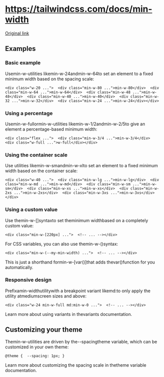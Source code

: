 # https://tailwindcss.com/docs/min-width

[Original link](https://tailwindcss.com/docs/min-width)

## Examples

### Basic example

Usemin-w-<number>utilities likemin-w-24andmin-w-64to set an element to a fixed minimum width based on the spacing scale:

```
<div class="w-20 ...">  <div class="min-w-80 ...">min-w-80</div>  <div class="min-w-64 ...">min-w-64</div>  <div class="min-w-48 ...">min-w-48</div>  <div class="min-w-40 ...">min-w-40</div>  <div class="min-w-32 ...">min-w-32</div>  <div class="min-w-24 ...">min-w-24</div></div>
```

### Using a percentage

Usemin-w-fullormin-w-<fraction>utilities likemin-w-1/2andmin-w-2/5to give an element a percentage-based minimum width:

```
<div class="flex ...">  <div class="min-w-3/4 ...">min-w-3/4</div>  <div class="w-full ...">w-full</div></div>
```

### Using the container scale

Use utilities likemin-w-smandmin-w-xlto set an element to a fixed minimum width based on the container scale:

```
<div class="w-40 ...">  <div class="min-w-lg ...">min-w-lg</div>  <div class="min-w-md ...">min-w-md</div>  <div class="min-w-sm ...">min-w-sm</div>  <div class="min-w-xs ...">min-w-xs</div>  <div class="min-w-2xs ...">min-w-2xs</div>  <div class="min-w-3xs ...">min-w-3xs</div></div>
```

### Using a custom value

Use themin-w-[<value>]syntaxto set theminimum widthbased on a completely custom value:

```
<div class="min-w-[220px] ...">  <!-- ... --></div>
```

For CSS variables, you can also use themin-w-(<custom-property>)syntax:

```
<div class="min-w-(--my-min-width) ...">  <!-- ... --></div>
```

This is just a shorthand formin-w-[var(<custom-property>)]that adds thevar()function for you automatically.

### Responsive design

Prefixamin-widthutilitywith a breakpoint variant likemd:to only apply the utility atmediumscreen sizes and above:

```
<div class="w-24 min-w-full md:min-w-0 ...">  <!-- ... --></div>
```

Learn more about using variants in thevariants documentation.

## Customizing your theme

Themin-w-<number>utilities are driven by the--spacingtheme variable, which can be customized in your own theme:

```
@theme {  --spacing: 1px; }
```

Learn more about customizing the spacing scale in thetheme variable documentation.
